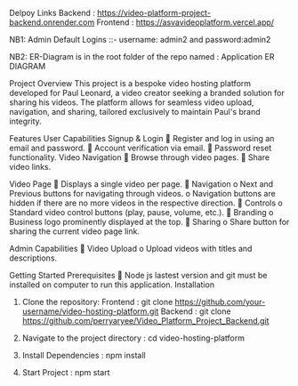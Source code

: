 
Delpoy Links
Backend : https://video-platform-project-backend.onrender.com
Frontend : https://asvavideoplatform.vercel.app/

NB1: Admin Default Logins ::- username: admin2 and password:admin2

NB2: ER-Diagram is in the root folder of the repo named : Application ER DIAGRAM


Project Overview
This project is a bespoke video hosting platform developed for Paul Leonard, a video creator
seeking a branded solution for sharing his videos. The platform allows for seamless video
upload, navigation, and sharing, tailored exclusively to maintain Paul's brand integrity. 

Features
User Capabilities
Signup & Login
 Register and log in using an email and password.  Account verification via email.  Password reset functionality. Video Navigation
 Browse through video pages.  Share video links. 

Video Page
 Displays a single video per page.  Navigation
o Next and Previous buttons for navigating through videos. o Navigation buttons are hidden if there are no more videos in the respective
direction.  Controls
o Standard video control buttons (play, pause, volume, etc.).  Branding
o Business logo prominently displayed at the top.  Sharing
o Share button for sharing the current video page link.

Admin Capabilities 
 Video Upload
o Upload videos with titles and descriptions. 


Getting Started
Prerequisites  Node js lastest version and git must be installed on computer to run this application. Installation
1. Clone the repository:
Frontend : git clone https://github.com/your-username/video-hosting-platform.git
Backend : git clone https://github.com/perryaryee/Video_Platform_Project_Backend.git
2. Navigate to the project directory : cd video-hosting-platform
3. Install Dependencies : npm install



5. Start Project : npm start
